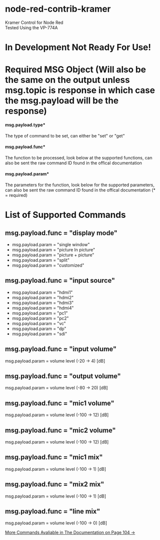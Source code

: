 # node-red-contrib-kramer
Kramer Control for Node Red  
Tested Using the VP-774A

# In Development Not Ready For Use!


# Required MSG Object (Will also be the same on the output unless msg.topic is response in which case the msg.payload will be the response)
#### msg.payload.type*
The type of command to be set, can either be "set" or "get"
#### msg.payload.func*
The function to be processed, look below at the supported functions, can also be sent the raw command ID found in the offical documentation
#### msg.payload.param*
The parameters for the function, look below for the supported parameters, can also be sent the raw command ID found in the offical documentation
(* = required)
# List of Supported Commands
## msg.payload.func = "display mode"
* msg.payload.param = "single window"
* msg.payload.param = "picture In picture"
* msg.payload.param = "picture + picture"
* msg.payload.param = "split"
* msg.payload.param = "customized"
## msg.payload.func = "input source"
* msg.payload.param = "hdmi1"
* msg.payload.param = "hdmi2"
* msg.payload.param = "hdmi3"
* msg.payload.param = "hdmi4"
* msg.payload.param = "pc1"
* msg.payload.param = "pc2"
* msg.payload.param = "vc"
* msg.payload.param = "dp"
* msg.payload.param = "sdi"
## msg.payload.func = "input volume"
msg.payload.param = volume level (-20 -> 4) [dB]
## msg.payload.func = "output volume"
msg.payload.param = volume level (-80 -> 20) [dB]
## msg.payload.func = "mic1 volume"
msg.payload.param = volume level (-100 -> 12) [dB]
## msg.payload.func = "mic2 volume"
msg.payload.param = volume level (-100 -> 12) [dB]
## msg.payload.func = "mic1 mix"
msg.payload.param = volume level (-100 -> 1) [dB]
## msg.payload.func = "mix2 mix"
msg.payload.param = volume level (-100 -> 1) [dB]
## msg.payload.func = "line mix"
msg.payload.param = volume level (-100 -> 0) [dB]

[More Commands Avaliable in The Documentation on Page 104 ->](https://k.kramerav.com/downloads/manuals/vp-774a_rev_2.pdf#page=112 "Documentation")
